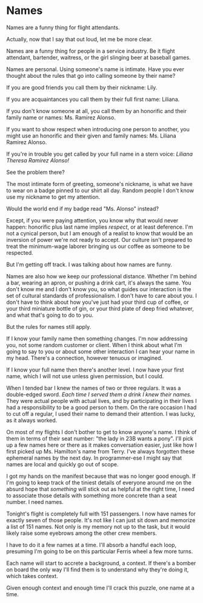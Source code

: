 # Names

Names are a funny thing for flight attendants.

Actually, now that I say that out loud, let me be more clear.

Names are a funny thing for people in a service industry.
Be it flight attendant, bartender, waitress, or the girl slinging beer at baseball games.

Names are personal.
Using someone's name is intimate.
Have you ever thought about the rules that go into calling someone by their name?

If you are good friends you call them by their nickname: Lily.

If you are acquaintances you call them by their full first name: Liliana.

If you don't know someone at all, you call them by an honorific and their family name or names: Ms. Ramirez Alonso.

If you want to show respect when introducing one person to another, you might use an honorific and their given and family names: Ms. Liliana Ramirez Alonso.

If you're in trouble you get called by your full name in a stern voice: _Liliana Theresa Ramirez Alonso!_

See the problem there?

The most intimate form of greeting, someone's nickname, is what we have to wear on a badge pinned to our shirt all day.
Random people I don't know use my nickname to get my attention.

Would the world end if my badge read "Ms. Alonso" instead?

Except, if you were paying attention, you know why that would never happen: honorific plus last name implies _respect_, or at least deference.
I'm not a cynical person, but I am enough of a realist to know that would be an inversion of power we're not ready to accept.
Our culture isn't prepared to treat the minimum-wage laborer bringing us our coffee as someone to be respected.

But I'm getting off track.
I was talking about how names are funny.

Names are also how we keep our professional distance.
Whether I'm behind a bar, wearing an apron, or pushing a drink cart, it's always the same.
You don't know me and I don't know you, so what guides our interaction is the set of cultural standards of professionalism.
I don't have to care about you.
I don't have to think about how you've just had your third cup of coffee, or your third miniature bottle of gin, or your third plate of deep fried whatever, and what that's going to do to you.

But the rules for names still apply.

If I know your family name then something changes.
I'm now addressing you, not some random customer or client.
When I think about what I'm going to say to you or about some other interaction I can hear your name in my head.
There's a connection, however tenuous or imagined.

If I know your full name then there's another level.
I now have your first name, which I will not use unless given permission, but I could.

When I tended bar I knew the names of two or three regulars.
It was a double-edged sword.
_Each time I served them a drink I knew their names._
They were actual people with actual lives, and by participating in their lives I had a responsibility to be a good person to them.
On the rare occasion I had to cut off a regular, I used their name to demand their attention.
I was lucky, as it always worked.

On most of my flights I don't bother to get to know anyone's name.
I think of them in terms of their seat number: "the lady in 23B wants a pony".
I'll pick up a few names here or there as it makes conversation easier, just like how I first picked up Ms. Hamilton's name from Terry.
I've always forgotten these ephemeral names by the next day.
In programmer-ese I might say that names are local and quickly go out of scope.

I got my hands on the manifest because that was no longer good enough.
If I'm going to keep track of the tiniest details of everyone around me on the absurd hope that _something_ will stick out as helpful at the right time, I need to associate those details with something more concrete than a seat number.
I need names.

Tonight's flight is completely full with 151 passengers.
I now have names for exactly seven of those people.
It's not like I can just sit down and memorize a list of 151 names.
Not only is my memory not up to the task, but it would likely raise some eyebrows among the other crew members.

I have to do it a few names at a time.
I'll absorb a handful each loop, presuming I'm going to be on this particular Ferris wheel a few more turns.

Each name will start to accrete a background, a context.
If there's a bomber on board the only way I'll find them is to understand why they're doing it, which takes context.

Given enough context and enough time I'll crack this puzzle, one name at a time.
